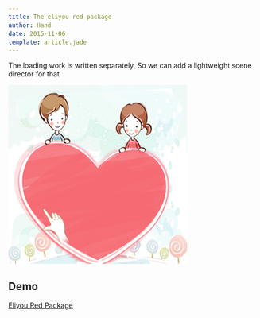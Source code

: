 ```yaml
---
title: The eliyou red package
author: Hand
date: 2015-11-06
template: article.jade
---
```


The loading work is written separately, So we can add a lightweight scene director for that

![preview](preview.png)

## Demo

[Eliyou Red Package](/elilyou/index.html)